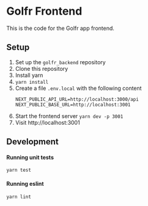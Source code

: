 # Golfr Frontend

This is the code for the Golfr app frontend.

## Setup

1. Set up the `golfr_backend` repository
2. Clone this repository
3. Install yarn
4. `yarn install`
5. Create a file `.env.local` with the following content
    ```
    NEXT_PUBLIC_API_URL=http://localhost:3000/api
    NEXT_PUBLIC_BASE_URL=http://localhost:3001
    ```
6. Start the frontend server `yarn dev -p 3001`
7. Visit http://localhost:3001

## Development

#### Running unit tests

`yarn test`

#### Running eslint

`yarn lint`
